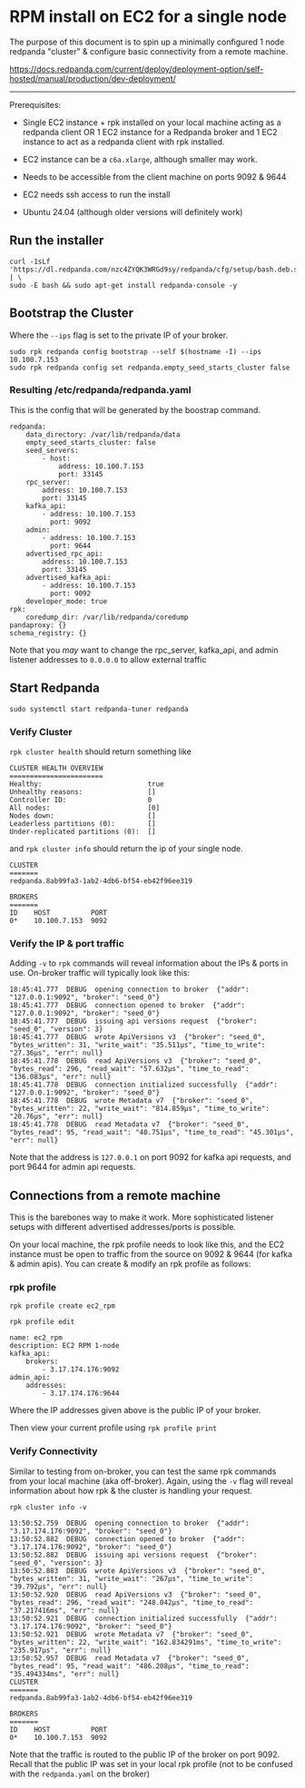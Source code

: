 # RPM install on EC2 for a single node

The purpose of this document is to spin up a minimally configured 1 node redpanda "cluster" & configure basic connectivity from a remote machine.


https://docs.redpanda.com/current/deploy/deployment-option/self-hosted/manual/production/dev-deployment/

---

Prerequisites:

* Single EC2 instance + rpk installed on your local machine acting as a redpanda client OR 1 EC2 instance for a Redpanda broker and 1 EC2 instance to act as a redpanda client with rpk installed.

* EC2 instance can be a `c6a.xlarge`, although smaller may work.

* Needs to be accessible from the client machine on ports 9092 & 9644

* EC2 needs ssh access to run the install

* Ubuntu 24.04 (although older versions will definitely work)


## Run the installer

```
curl -1sLf 'https://dl.redpanda.com/nzc4ZYQK3WRGd9sy/redpanda/cfg/setup/bash.deb.sh' | \
sudo -E bash && sudo apt-get install redpanda-console -y
```


## Bootstrap the Cluster

Where the `--ips` flag is set to the private IP of your broker.

```
sudo rpk redpanda config bootstrap --self $(hostname -I) --ips 10.100.7.153
sudo rpk redpanda config set redpanda.empty_seed_starts_cluster false
```

### Resulting /etc/redpanda/redpanda.yaml

This is the config that will be generated by the boostrap command. 

```
redpanda:
    data_directory: /var/lib/redpanda/data
    empty_seed_starts_cluster: false
    seed_servers:
        - host:
            address: 10.100.7.153
            port: 33145
    rpc_server:
        address: 10.100.7.153
        port: 33145
    kafka_api:
        - address: 10.100.7.153
          port: 9092
    admin:
        - address: 10.100.7.153
          port: 9644
    advertised_rpc_api:
        address: 10.100.7.153
        port: 33145
    advertised_kafka_api:
        - address: 10.100.7.153
          port: 9092
    developer_mode: true
rpk:
    coredump_dir: /var/lib/redpanda/coredump
pandaproxy: {}
schema_registry: {}
```

Note that you _may_ want to change the rpc_server, kafka_api, and admin listener addresses to `0.0.0.0` to allow external traffic


## Start Redpanda


```
sudo systemctl start redpanda-tuner redpanda
```

### Verify Cluster

`rpk cluster health` should return something like

```
CLUSTER HEALTH OVERVIEW
=======================
Healthy:                          true
Unhealthy reasons:                []
Controller ID:                    0
All nodes:                        [0]
Nodes down:                       []
Leaderless partitions (0):        []
Under-replicated partitions (0):  []
```

and `rpk cluster info` should return the ip of your single node.

```
CLUSTER
=======
redpanda.8ab99fa3-1ab2-4db6-bf54-eb42f96ee319

BROKERS
=======
ID    HOST          PORT
0*    10.100.7.153  9092
```

### Verify the IP & port traffic

Adding `-v` to `rpk` commands will reveal information about the IPs & ports in use.   On-broker traffic will typically look like this:

```
18:45:41.777  DEBUG  opening connection to broker  {"addr": "127.0.0.1:9092", "broker": "seed_0"}
18:45:41.777  DEBUG  connection opened to broker  {"addr": "127.0.0.1:9092", "broker": "seed_0"}
18:45:41.777  DEBUG  issuing api versions request  {"broker": "seed_0", "version": 3}
18:45:41.777  DEBUG  wrote ApiVersions v3  {"broker": "seed_0", "bytes_written": 31, "write_wait": "35.511µs", "time_to_write": "27.36µs", "err": null}
18:45:41.778  DEBUG  read ApiVersions v3  {"broker": "seed_0", "bytes_read": 296, "read_wait": "57.632µs", "time_to_read": "136.083µs", "err": null}
18:45:41.778  DEBUG  connection initialized successfully  {"addr": "127.0.0.1:9092", "broker": "seed_0"}
18:45:41.778  DEBUG  wrote Metadata v7  {"broker": "seed_0", "bytes_written": 22, "write_wait": "814.859µs", "time_to_write": "20.76µs", "err": null}
18:45:41.778  DEBUG  read Metadata v7  {"broker": "seed_0", "bytes_read": 95, "read_wait": "40.751µs", "time_to_read": "45.301µs", "err": null}
```

Note that the address is `127.0.0.1` on port 9092 for kafka api requests, and port 9644 for admin api requests.



## Connections from a remote machine

This is the barebones way to make it work.  More sophisticated listener setups with different advertised addresses/ports is possible.

On your local machine, the rpk profile needs to look like this, and the EC2 instance must be open to traffic from the source on 9092 & 9644 (for kafka & admin apis).  You can create & modify an rpk profile as follows:

### rpk profile

`rpk profile create ec2_rpm`

`rpk profile edit`

```
name: ec2_rpm
description: EC2 RPM 1-node
kafka_api:
    brokers:
        - 3.17.174.176:9092
admin_api:
    addresses:
        - 3.17.174.176:9644
```

Where the IP addresses given above is the public IP of your broker. 

Then view your current profile using `rpk profile print`


### Verify Connectivity

Similar to testing from on-broker, you can test the same rpk commands from your local machine (aka off-broker).  Again, using the `-v` flag will reveal information about how rpk & the cluster is handling your request.


`rpk cluster info -v`

```
13:50:52.759  DEBUG  opening connection to broker  {"addr": "3.17.174.176:9092", "broker": "seed_0"}
13:50:52.882  DEBUG  connection opened to broker  {"addr": "3.17.174.176:9092", "broker": "seed_0"}
13:50:52.882  DEBUG  issuing api versions request  {"broker": "seed_0", "version": 3}
13:50:52.883  DEBUG  wrote ApiVersions v3  {"broker": "seed_0", "bytes_written": 31, "write_wait": "267µs", "time_to_write": "39.792µs", "err": null}
13:50:52.920  DEBUG  read ApiVersions v3  {"broker": "seed_0", "bytes_read": 296, "read_wait": "248.042µs", "time_to_read": "37.217416ms", "err": null}
13:50:52.921  DEBUG  connection initialized successfully  {"addr": "3.17.174.176:9092", "broker": "seed_0"}
13:50:52.921  DEBUG  wrote Metadata v7  {"broker": "seed_0", "bytes_written": 22, "write_wait": "162.834291ms", "time_to_write": "235.917µs", "err": null}
13:50:52.957  DEBUG  read Metadata v7  {"broker": "seed_0", "bytes_read": 95, "read_wait": "486.208µs", "time_to_read": "35.494334ms", "err": null}
CLUSTER
=======
redpanda.8ab99fa3-1ab2-4db6-bf54-eb42f96ee319

BROKERS
=======
ID    HOST          PORT
0*    10.100.7.153  9092
```

Note that the traffic is routed to the public IP of the broker on port 9092.  Recall that the public IP was set in your local rpk profile (not to be confused with the `redpanda.yaml` on the broker)







